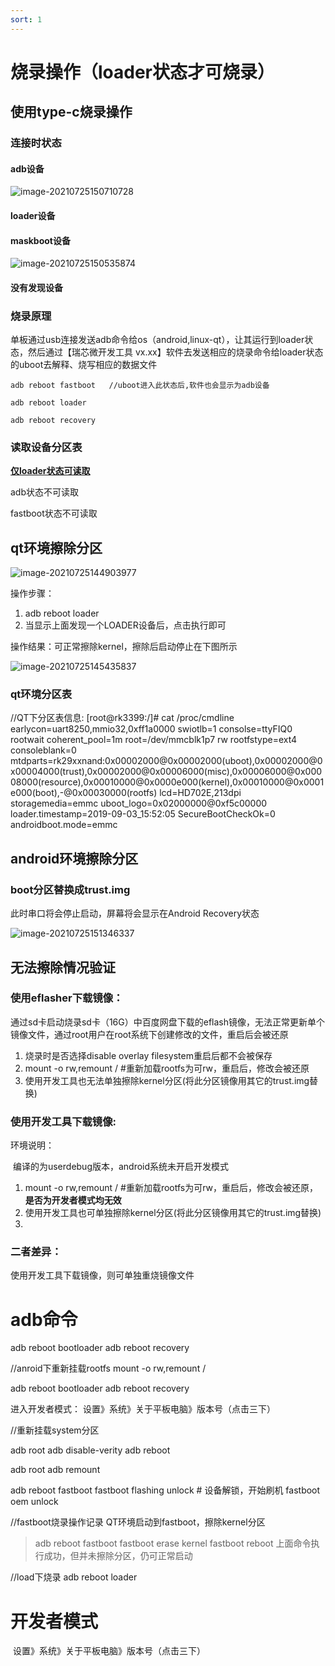```yaml
---
sort: 1
---
```


# 烧录操作（loader状态才可烧录）

## 使用type-c烧录操作

### 连接时状态

#### adb设备

![image-20210725150710728](jz244开发板_使用教程.assets/image-20210725150710728.png)

#### loader设备



#### maskboot设备

![image-20210725150535874](jz244开发板_使用教程.assets/image-20210725150535874.png)



#### 没有发现设备

### 烧录原理

单板通过usb连接发送adb命令给os（android,linux-qt），让其运行到loader状态，然后通过【瑞芯微开发工具 vx.xx】软件去发送相应的烧录命令给loader状态的uboot去解释、烧写相应的数据文件

```
adb reboot fastboot   //uboot进入此状态后,软件也会显示为adb设备

adb reboot loader    

adb reboot recovery
```



### 读取设备分区表

**<u>仅loader状态可读取</u>**

adb状态不可读取

fastboot状态不可读取



## qt环境擦除分区

![image-20210725144903977](jz244开发板_使用教程.assets/image-20210725144903977.png)

操作步骤：

1.  adb reboot loader
2. 当显示上面发现一个LOADER设备后，点击执行即可

操作结果：可正常擦除kernel，擦除后启动停止在下图所示

![image-20210725145435837](jz244开发板_使用教程.assets/image-20210725145435837.png)

### qt环境分区表

//QT下分区表信息:
[root@rk3399:/]# cat /proc/cmdline 
earlycon=uart8250,mmio32,0xff1a0000 swiotlb=1 consolse=ttyFIQ0 rootwait coherent_pool=1m root=/dev/mmcblk1p7 rw rootfstype=ext4 consoleblank=0 mtdparts=rk29xxnand:0x00002000@0x00002000(uboot),0x00002000@0x00004000(trust),0x00002000@0x00006000(misc),0x00006000@0x00008000(resource),0x00010000@0x0000e000(kernel),0x00010000@0x0001e000(boot),-@0x00030000(rootfs) lcd=HD702E,213dpi storagemedia=emmc uboot_logo=0x02000000@0xf5c00000 loader.timestamp=2019-09-03_15:52:05 SecureBootCheckOk=0 androidboot.mode=emmc



## android环境擦除分区



### boot分区替换成trust.img

此时串口将会停止启动，屏幕将会显示在Android Recovery状态

![image-20210725151346337](jz244开发板_使用教程.assets/image-20210725151346337.png)



## 无法擦除情况验证

### 使用eflasher下载镜像：

通过sd卡启动烧录sd卡（16G）中百度网盘下载的eflash镜像，无法正常更新单个镜像文件，通过root用户在root系统下创建修改的文件，重启后会被还原

1. 烧录时是否选择disable overlay filesystem重启后都不会被保存
2. mount -o rw,remount /               #重新加载rootfs为可rw，重启后，修改会被还原
3. 使用开发工具也无法单独擦除kernel分区(将此分区镜像用其它的trust.img替换)

### 使用开发工具下载镜像:

环境说明：

​    编译的为userdebug版本，android系统未开启开发模式

1. mount -o rw,remount /               #重新加载rootfs为可rw，重启后，修改会被还原，**是否为开发者模式均无效**
2. 使用开发工具也可单独擦除kernel分区(将此分区镜像用其它的trust.img替换)
3. 

### 二者差异：

使用开发工具下载镜像，则可单独重烧镜像文件

# adb命令

adb reboot bootloader
adb reboot recovery

//anroid下重新挂载rootfs
mount -o rw,remount /

adb reboot bootloader
adb reboot recovery

进入开发者模式：
	设置》系统》关于平板电脑》版本号（点击三下）
	
	
//重新挂载system分区

adb root
adb disable-verity
adb reboot

adb root
adb remount



adb  reboot  fastboot
fastboot  flashing  unlock    # 设备解锁，开始刷机
fastboot oem unlock

//fastboot烧录操作记录
QT环境启动到fastboot，擦除kernel分区
>adb  reboot  fastboot
>fastboot erase kernel
>fastboot reboot
>上面命令执行成功，但并未擦除分区，仍可正常启动

//load下烧录
adb reboot loader

# 开发者模式

​	设置》系统》关于平板电脑》版本号（点击三下）
